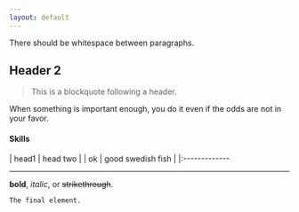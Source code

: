 ```yaml
---
layout: default
---
```


There should be whitespace between paragraphs.

## Header 2

> This is a blockquote following a header.
>
When something is important enough, you do it even if the odds are not in your favor.


#### Skills

| head1        | head two          |
| ok           | good swedish fish |
|:-------------

* * *
**bold**, _italic_, or ~~strikethrough~~.

```
The final element.
```
